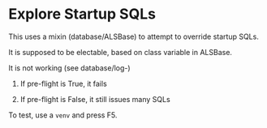 # Explore Startup SQLs

This uses a mixin (database/ALSBase) to attempt to override startup SQLs.

It is supposed to be electable, based on class variable in ALSBase.

It is not working (see database/log-)

1. If pre-flight is True, it fails

2. If pre-flight is False, it still issues many SQLs

To test, use a `venv` and press F5.